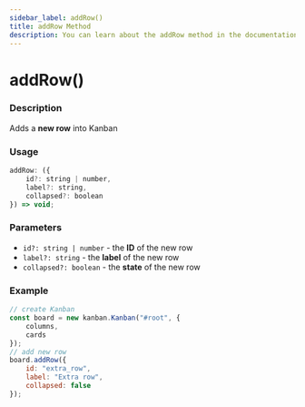 ```yaml
---
sidebar_label: addRow()
title: addRow Method
description: You can learn about the addRow method in the documentation of the DHTMLX JavaScript Kanban library. Browse developer guides and API reference, try out code examples and live demos, and download a free 30-day evaluation version of DHTMLX Kanban.
---
```


# addRow()

### Description

Adds a **new row** into Kanban

### Usage

~~~jsx {}
addRow: ({
	id?: string | number,
	label?: string,
	collapsed?: boolean
}) => void;
~~~

### Parameters

- `id?: string | number` -  the **ID** of the new row
- `label?: string` - the **label** of the new row
- `collapsed?: boolean` - the **state** of the new row

### Example

~~~jsx {7-11}
// create Kanban
const board = new kanban.Kanban("#root", {
	columns,
	cards
});
// add new row
board.addRow({
	id: "extra_row",
	label: "Extra row",
	collapsed: false
});
~~~
